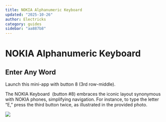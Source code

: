 ```yaml
---
title: NOKIA Alphanumeric Keyboard 
updated: "2025-10-26"
author: Electricks
category: guides
sidebar: "aa887b8"
---
```


# NOKIA Alphanumeric Keyboard 

## Enter Any Word

Launch this mini-app with button 8 (3rd row-middle).

The NOKIA Keyboard  (button #8) embraces the iconic layout synonymous with NOKIA phones, simplifying navigation. For instance, to type the letter “E,” press the third button twice, as illustrated in the provided photo.

![](https://electricks.info/wp-content/uploads/2024/07/NOKIA-1024x426.jpg)